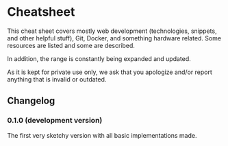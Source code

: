 # Cheatsheet
This cheat sheet covers mostly web development (technologies, snippets, and other helpful stuff), Git, Docker, and something hardware related. Some resources are listed and some are described.

In addition, the range is constantly being expanded and updated.

As it is kept for private use only, we ask that you apologize and/or report anything that is invalid or outdated.

## Changelog
### 0.1.0 (development version)
The first very sketchy version with all basic implementations made.